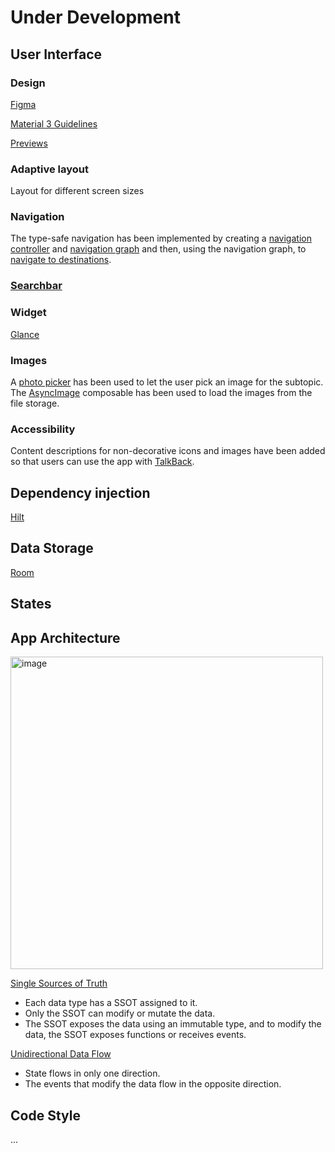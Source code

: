 # Under Development
## User Interface
### Design
[Figma](https://www.figma.com/files/team/1227960222597739086/recents-and-sharing?fuid=1227960214312908777)
   
[Material 3 Guidelines](https://developer.android.com/design/ui?hl=en)

[Previews](https://developer.android.com/develop/ui/compose/tooling/previews)
### Adaptive layout
Layout for different screen sizes 
### Navigation 
The type-safe navigation has been implemented by creating a [navigation controller](https://developer.android.com/guide/navigation/navcontroller) and [navigation graph](https://developer.android.com/guide/navigation/design) and then, using the navigation graph, to [navigate to destinations](https://developer.android.com/guide/navigation/use-graph/navigate).
### [Searchbar](https://developer.android.com/develop/ui/compose/components/search-bar)
### Widget 
[Glance](https://developer.android.com/codelabs/glance?hl=en#0)
### Images
A [photo picker](https://developer.android.com/training/data-storage/shared/photopicker) has been used to let the user pick an image for the subtopic.
The [AsyncImage](https://developer.android.com/develop/ui/compose/graphics/images/loading) composable has been used to load the images from the file storage.
### Accessibility
Content descriptions for non-decorative icons and images have been added so that users can use the app with [TalkBack](https://developer.android.com/guide/topics/ui/accessibility/testing#talkback).
## Dependency injection 
[Hilt](https://developer.android.com/training/dependency-injection/hilt-android?hl=en)
## Data Storage 
[Room](https://developer.android.com/training/data-storage/room?hl=en)
## States
## App Architecture
<img width="500" alt="image" src="https://github.com/user-attachments/assets/79ca51cb-ae7a-42e8-ada4-c085367edba1" />

[Single Sources of Truth](https://developer.android.com/topic/architecture#single-source-of-truth) 
* Each data type has a SSOT assigned to it.
* Only the SSOT can modify or mutate the data.
* The SSOT exposes the data using an immutable type, and to modify the data, the SSOT exposes functions or receives events.

[Unidirectional Data Flow](https://developer.android.com/topic/architecture#unidirectional-data-flow)
* State flows in only one direction.
* The events that modify the data flow in the opposite direction.

## Code Style 
...
